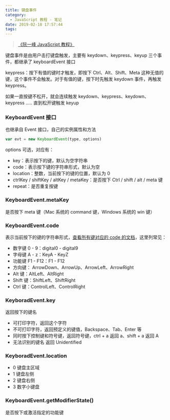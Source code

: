 ```yaml
---
title: 键盘事件
category:
  - JavaScript 教程 - 笔记
date: 2019-02-18 17:57:44
tags:
---
```


> [《阮一峰 JavaScript 教程》](https://wangdoc.com/javascript/)

键盘事件是由用户击打键盘触发，主要有 keydown、keypress、keyup 三个事件，都继承了 keyboardEvent 接口

keypress：按下有值的键时才触发，即按下 Ctrl、Alt、Shift、Meta 这种无值的键，这个事件不会触发。对于有值的键，按下时先触发 keydown 事件，再触发 keypress。

如果一直按键不松开，就会连续触发 keydown、keypress、keydown、keypress ….. 直到松开键触发 keyup

### KeyboardEvent 接口

也继承自 Event 接口，自己的实例属性和方法

```js
var evt = new KeyboardEvent(type, options)
```

options 可选，对应有：

- key：表示按下的键，默认为空字符串
- code：表示按下键的字符串形式，默认为空
- location：整数，当前按下的键的位置，默认为 0
- ctrlKey / shiftKey / altKey / metaKey：是否按下 Ctrl / shift / alt / meta 键
- repeat：是否重复按键

### KeyboardEvent.metaKey

是否按下 meta 键（Mac 系统的 command 键，Windows 系统的 win 键）

### KeyboardEvent.code

表示当前按下的键的字符串形式，[查看所有键对应的 code 的文档](https://developer.mozilla.org/en-US/docs/Web/API/KeyboardEvent/code#Code_values)，这里列常见：

- 数字键 0 - 9：digital0 - digital9
- 字母键 A - z：KeyA - KeyZ
- 功能键 F1 - F12：F1 - F12
- 方向键： ArrowDown、ArrowUp、ArrowLeft、ArrowRight
- Alt 键：AltLeft、AltRight
- Shift 键：ShiftLeft、ShiftRight
- Ctrl 键：ControlLeft、ControlRight

### KeyboradEvent.key

返回按下的键名

- 可打印字符，返回这个字符
- 不可打印字符，返回预定义的键值，Backspace、Tab、Enter 等
- 同时按下控制键和符号键，返回符号键，ctrl + a 返回 a、shift + a 返回 A
- 无法识别的键名 返回 Unidentified

### KeyboradEvent.location

- 0 键盘主区域
- 1 键盘左侧
- 2 键盘右侧
- 3 数字小键盘

### KeyboardEvent.getModifierState()

是否按下或激活指定的功能键